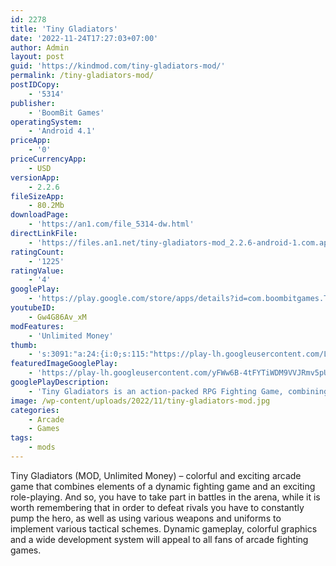 ```yaml
---
id: 2278
title: 'Tiny Gladiators'
date: '2022-11-24T17:27:03+07:00'
author: Admin
layout: post
guid: 'https://kindmod.com/tiny-gladiators-mod/'
permalink: /tiny-gladiators-mod/
postIDCopy:
    - '5314'
publisher:
    - 'BoomBit Games'
operatingSystem:
    - 'Android 4.1'
priceApp:
    - '0'
priceCurrencyApp:
    - USD
versionApp:
    - 2.2.6
fileSizeApp:
    - 80.2Mb
downloadPage:
    - 'https://an1.com/file_5314-dw.html'
directLinkFile:
    - 'https://files.an1.net/tiny-gladiators-mod_2.2.6-android-1.com.apk'
ratingCount:
    - '1225'
ratingValue:
    - '4'
googlePlay:
    - 'https://play.google.com/store/apps/details?id=com.boombitgames.TinyGladiators'
youtubeID:
    - Gw4G86Av_xM
modFeatures:
    - 'Unlimited Money'
thumb:
    - 's:3091:"a:24:{i:0;s:115:"https://play-lh.googleusercontent.com/LV4Jk9B3NkAOrCUqmO-YdSYuxYSQB7oM4vFeYw0iJTiWJxe2do3OewPkrijHfSJ0dz8=w526-h296";i:1;s:114:"https://play-lh.googleusercontent.com/5rUvLh7cLj59agLtN6Fawq8zm5QhCGTT3Dgzi-HBaF0SwXuyaPP7pDEUMD0qQnEmcQ=w526-h296";i:2;s:115:"https://play-lh.googleusercontent.com/6eg3ROEi1VlHXqkE-oLL_NDrR1SuAKIHRGRfPW-wRbhKw7DaQWexLbAtJyO71Lr57Jo=w526-h296";i:3;s:115:"https://play-lh.googleusercontent.com/0gXzDgmcmd0M8g2G6PYYlod3z0sEHBwqNcorOwAQQlGNb7pcOU8S1qckZODpYMFfi2s=w526-h296";i:4;s:115:"https://play-lh.googleusercontent.com/m6IRNfeuwDhfjQit0BcZayo6p7JzOTH0Tk_rNunzBW2dlnhc0VUa4FGUHqQttxP6ML0=w526-h296";i:5;s:116:"https://play-lh.googleusercontent.com/Kx1Pc7TK8Iaa_BaN8VdpihABKWegyae6ftoazGojM8Gt4K-NfxRI_io9nlO3lqs5ct_R=w526-h296";i:6;s:115:"https://play-lh.googleusercontent.com/cdJYWvr2I-viNb_Jfi_xT0y2sGH0JyKtStenT0e_EedBkAWylBiTUZ290BcIO3NtwHM=w526-h296";i:7;s:116:"https://play-lh.googleusercontent.com/pq-h2T31AsxrfuOUioO2t13wJkLZMFdSHUJ7-OI0s01JzhKjXtwWorRUBwJxJAOn9x6T=w526-h296";i:8;s:116:"https://play-lh.googleusercontent.com/CIP7fH-pj2JGVaqjwWO-gGU2KT41eBhELzrEGbdrgkVVUxeFgtUswWZm7F4CrC0SnAeP=w526-h296";i:9;s:115:"https://play-lh.googleusercontent.com/0oDHJ82wThDB0-CYHtl93YGNrOkjezgKdGKncfOiwwAK68-bCtcnOzA_rzzWFFjrfP4=w526-h296";i:10;s:114:"https://play-lh.googleusercontent.com/-ztWJaYmZu3Dqmj9POk4cPaQHceQJID7RmELVCt58fLMpFRwZ7fHHblQ2HLtq58jiw=w526-h296";i:11;s:115:"https://play-lh.googleusercontent.com/aEYlf55Vm6-b7NOBMS1eaWhBHTWtcyUXOqCoGd_c22YDf6yTQ7gXZS2YDlROSa8PzdI=w526-h296";i:12;s:114:"https://play-lh.googleusercontent.com/eGvxhtvVhaxpdJ0P2ikFliT48Pn614uC7ofXmPJQ8EeT-gsomFcOSmhbxqnvAr7FNg=w526-h296";i:13;s:116:"https://play-lh.googleusercontent.com/CGD5glWuq6-b15aBaqg4IzTjVtxDlr8-8Ska3tUjSJ3HYAMcOqEP0X7i_CBEtvkJbtoK=w526-h296";i:14;s:115:"https://play-lh.googleusercontent.com/k9SuWcvt124IYhHp-BEvGyBQnRRZATRWVwNA7Fk5e2ekgPxboUcjCps7eaeRDQGZ1fg=w526-h296";i:15;s:115:"https://play-lh.googleusercontent.com/k56KR51ScLzpj-JonrabWXE1tzQ-tdm3Lfk_by4ggjd6DrupwmwhI98mhFTgXU7Vqc0=w526-h296";i:16;s:114:"https://play-lh.googleusercontent.com/r8dVF_Wcu1-JtILzTTl6e9uueaVzqEbbTBoNPEoyo3H-wYRpSP3LRt8fRxpHjc99eA=w526-h296";i:17;s:114:"https://play-lh.googleusercontent.com/8kBZO7T4hKAzyqxKOK9XGXo0NV2h8CgslFDCliHC-Iv3ExzPJj_uxiMhUNWSqFgeaw=w526-h296";i:18;s:114:"https://play-lh.googleusercontent.com/wC_TKHcMAEZpDv7hboBn4VCBEnx5ur93tx-4cIMpCrXtf2q_-7cqDWxGzSYMM-F3nQ=w526-h296";i:19;s:116:"https://play-lh.googleusercontent.com/E25IRy-qoqKF2euRQX8FIBB1QKFR99O7e3t7zJQwlMwuAWF3e6srXEKytjlsra1auo9w=w526-h296";i:20;s:115:"https://play-lh.googleusercontent.com/o4_B4layqNrgTMmgD67v8vmNQ9f5gZEv8KYTR8rnGw8TMBJq-amgQZt5xSnZ4Lc49Gc=w526-h296";i:21;s:115:"https://play-lh.googleusercontent.com/VbsDuB4ZD2grVAXU6V2c_vKdZ0BdiljKx6leM0ZzWdDWmPg_p1vTbermG55kthAKufo=w526-h296";i:22;s:115:"https://play-lh.googleusercontent.com/NxIC5ae5ilKbnchBMcQuN4eLU6U6R4nsD4gkvZ47VgoF8LWEW0i9lQdRfDIExFnhxoc=w526-h296";i:23;s:114:"https://play-lh.googleusercontent.com/Bl9K4m31oG60Ds_WaAmoLLiecSpM6yXSqyUgeJ_ufKsA_-eEocwty39aiiOMlykjAw=w526-h296";}";'
featuredImageGooglePlay:
    - 'https://play-lh.googleusercontent.com/yFWw6B-4tFYTiWDM9VVJRmv5pUzkYLH6bePxM-Ei6OYbMrNe9Mj3xvOWyOrODmXlEH0'
googlePlayDescription:
    - 'Tiny Gladiators is an action-packed RPG Fighting Game, combining virtual worlds, animated characters and high adrenaline fighting! Join the excitement of real-time PvP games, the gladiator-game fun and knock out your opponents!Begin your fighting game journey as you battle for glory, fight against powerful enemies and discover new virtual worlds. Watch out! Your opponents will become larger at the end of every stage in this unique action RPG game. Crush your enemies in this dynamic skill based fighting game using unique sets of armor and weapons. Pick from 4 different virtual character classes in this one of a kind PvP online game.Upgrade Your Virtual Character.'
image: /wp-content/uploads/2022/11/tiny-gladiators-mod.jpg
categories:
    - Arcade
    - Games
tags:
    - mods
---
```


Tiny Gladiators (MOD, Unlimited Money) – colorful and exciting arcade game that combines elements of a dynamic fighting game and an exciting role-playing. And so, you have to take part in battles in the arena, while it is worth remembering that in order to defeat rivals you have to constantly pump the hero, as well as using various weapons and uniforms to implement various tactical schemes. Dynamic gameplay, colorful graphics and a wide development system will appeal to all fans of arcade fighting games.